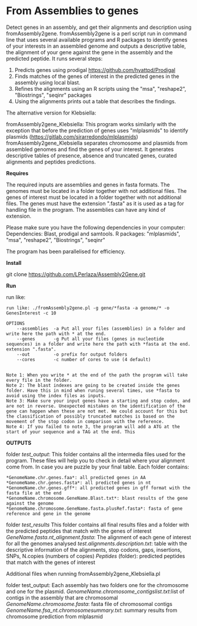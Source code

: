 # From Assemblies to genes


Detect genes in an assembly, and get their alignments and description using fromAssembly2gene. fromAssembly2gene is a perl script run in command line that uses several available programs and R packages to identify genes of your interests in an assembled genome and outputs a descriptive table, the alignment of your gene against the gene in the assembly and the predicted peptide.
It runs several steps:

1. Predicts genes using prodigal https://github.com/hyattpd/Prodigal
2. Finds matches of the genes of interest in the predicted genes in the assembly using local blast.
3. Refines the alignments using an R scripts using the "msa", "reshape2", "Biostrings", "seqinr" packages
4. Using the alignments prints out a table that describes the findings. 

The alternative version for Klebsiella:

fromAssembly2gene_Klebsiella: This program works similarly with the exception that before the prediction of genes uses "mlplasmids" to identify plasmids (https://gitlab.com/sirarredondo/mlplasmids)
fromAssembly2gene_Klebsiella separates chromosome and plasmids from assembled genomes and find the genes of your interest. It generates descriptive tables of presence, absence and truncated genes, curated alignments and peptides predictions.		

 **Requires**
 
The required inputs are assemblies and genes in fasta formats.
The genomes must be located in a folder together with not additional files. 
The genes of interest must be located in a folder together with not additional files.
The genes must have the extension ".fasta" as it is used as a tag for handling file in the program. 
The assemblies can have any kind of extension. 

Please make sure you have the following dependencies in your computer:											
Dependencies: Blast, prodigal and samtools. R packages: "mlplasmids", "msa", "reshape2", "Biostrings", "seqinr"

The program has been parallelised for efficiency.
 
**Install**

git clone https://github.com/LPerlaza/Assembly2Gene.git
	 							
**Run**
																																	
run like:
```
run like: ./fromAssembly2gene.pl -g gene/*fasta -a genome/* -o GenesInterest -c 10													

OPTIONS																																	
	--assemblies  -a Put all your files (assemblies) in a folder and write here the path with * at the end.							
	--genes 	  -g Put all your files (genes in nucleotide sequences) in a folder and write here the path with *fasta at the end. extension ".fasta".	
	--out 		  -o prefix for output folders																						
	--cores		  -c number of cores to use (4 default)


Note 1: When you write * at the end of the path the program will take every file in the folder.
Note 2: The blast indexes are going to be created inside the genes folder. Have this in mind when runing several times, use *fasta to avoid using the index files as inputs.	
Note 3: Make sure your input genes have a starting and stop codon, and are not in reverse. Unexpected mistakes on the identification of the gene can happen when these are not met. We could account for this but the classification of possibly truncated matches is based on the movement of the stop codon in comparison with the reference.
Note 4: If you failed to note 3, the program will add a ATG at the start of your sequence and a TAG at the end. This 
```

**OUTPUTS**

folder *test_output*:
	This folder contains all the intermedia files used for the program. These files will help you to check in detail where your alignment come from. In case you are puzzle by your final table. Each folder contains:

	*GenomeName.chr.genes.faa*: all predicted genes in AA
	*GenomeName.chr.genes.fasta*: all predicted genes in nt
	*GenomeName.chr.genes.gff*: all predicted genes in gff format with the fasta file at the end
	*GenomeName.chromosome.GeneName.Blast.txt*: blast results of the gene against the genome
	*GenomeName.chromosome.GeneName.fasta.plusRef.fasta*: fasta of gene reference and gene in the genome

folder *test_results*
	This folder contains all final results files and a folder with the predicted peptides that match with the genes of interest
	*GeneName.fasta.nt_alignment.fasta*: The alignment of each gene of interest for all the genomes analysed
	*test.alignments.description.txt*: table with the descriptive information of the alignments, stop codons, gaps, insertions, SNPs, N.copies (numbers of copies)
	*Peptides* (folder): predicted peptides that match with the genes of interest

Additional files when running fromAssembly2gene_Klebsiella.pl

folder test_output:
	Each assembly has two folders one for the chromosome and one for the plasmid. 
	*GenomeName.chromosome_contigslist.txt*:list of contigs in the assembly that are chromosomal
	*GenomeName.chromosome.fasta*: fasta file of chromosomal contigs
	*GenomeName.fsa_nt.chromosomesummary.txt*: summary results from chromosome prediction from mlplasmid
	
